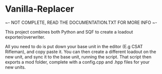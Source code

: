 # Vanilla-Replacer

~- NOT COMPLETE, READ THE DOCUMENTATION.TXT FOR MORE INFO ~-

This project combines both Python and SQF to create a loadout exporter/overwriter.

All you need to do is put down your base unit in the editor (E.g CSAT Rifleman), and copy paste it. 
You can then create a different loadout on the new unit, and sync it to the base unit, running the script.
That script then exports a mod folder, complete with a config.cpp and .hpp files for your new units.
